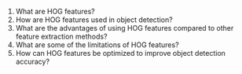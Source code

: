 1. What are HOG features?
2. How are HOG features used in object detection?
3. What are the advantages of using HOG features compared to other feature extraction methods?
4. What are some of the limitations of HOG features?
5. How can HOG features be optimized to improve object detection accuracy?
